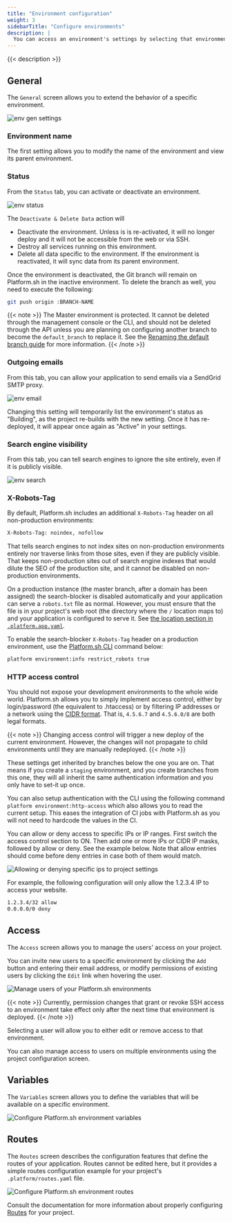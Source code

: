 ```yaml
---
title: "Environment configuration"
weight: 3
sidebarTitle: "Configure environments"
description: |
  You can access an environment's settings by selecting that environment from the **Select Environments** pull-down menu at the top of the page or by clicking that environment within the Environments graphic on the right side. Click the `Settings` tab at the top of the screen.
---
```


{{< description >}}

## General

The `General` screen allows you to extend the behavior of a specific environment.

![env gen settings](/images/management-console/env-settings.png "0.75")

### Environment name

The first setting allows you to modify the name of the environment and view its parent environment.

### Status

From the `Status` tab, you can activate or deactivate an environment.

![env status](/images/management-console/env-status.png "0.5")

The `Deactivate & Delete Data` action will

* Deactivate the environment. Unless is is re-activated, it will no longer deploy and it will not be accessible from the web or via SSH.
* Destroy all services running on this environment.
* Delete all data specific to the environment. If the environment is reactivated, it will sync data from its parent environment.

Once the environment is deactivated, the Git branch will remain on Platform.sh in the inactive environment. To delete the branch as well, you need to execute the following:

```bash
git push origin :BRANCH-NAME
```

{{< note >}}
The Master environment is protected. It cannot be deleted through the management console or the CLI, and should not be deleted through the API unless you are planning on configuring another branch to become the `default_branch` to replace it. See the [Renaming the default branch guide](/guides/general/default-branch.md) for more information. 
{{< /note >}}

### Outgoing emails

From this tab, you can allow your application to send emails via a SendGrid SMTP proxy.

![env email](/images/management-console/env-email.png "0.75")

Changing this setting will temporarily list the environment's status as "Building", as the project re-builds with the new setting. Once it has re-deployed, it will appear once again as "Active" in your settings.


### Search engine visibility

From this tab, you can tell search engines to ignore the site entirely, even if it is publicly visible.

![env search](/images/management-console/env-search.png "0.75")


### X-Robots-Tag

By default, Platform.sh includes an additional `X-Robots-Tag` header on all non-production environments:

```bash
X-Robots-Tag: noindex, nofollow
```

That tells search engines to not index sites on non-production environments entirely nor traverse links from those sites, even if they are publicly visible.  That keeps non-production sites out of search engine indexes that would dilute the SEO of the production site, and it cannot be disabled on non-production environments.

On a production instance (the master branch, after a domain has been assigned) the search-blocker is disabled automatically and your application can serve a `robots.txt` file as normal.  However, you must ensure that the file is in your project's web root (the directory where the `/` location maps to) and your application is configured to serve it.  See [the location section in `.platform.app.yaml`](/configuration/app/web.md#locations).


To enable the search-blocker `X-Robots-Tag` header on a production environment, use the [Platform.sh CLI](/development/cli/_index.md) command below:

```bash
platform environment:info restrict_robots true
```

### HTTP access control

You should not expose your development environments to the whole wide world. Platform.sh allows you to simply implement access control, either by login/password (the equivalent to .htaccess) or by filtering IP addresses or a network using the [CIDR format](https://en.wikipedia.org/wiki/Classless_Inter-Domain_Routing).  That is, `4.5.6.7` and `4.5.6.0/8` are both legal formats.

{{< note >}}
Changing access control will trigger a new deploy of the current environment. However, the changes will not propagate to child environments until they are manually redeployed.
{{< /note >}}

These settings get inherited by branches below the one you are on. That means if you create a `staging` environment, and you create branches from this one, they will all inherit the same authentication information and you only have to set-it up once.

You can also setup authentication with the CLI using the following command `platform environment:http-access` which also allows you to read the current setup. This eases the integration of CI jobs with Platform.sh as you will not need to hardcode the values in the CI.

You can allow or deny access to specific IPs or IP ranges. First switch the access control section to ON. Then add one or more IPs or CIDR IP masks, followed by allow or deny. See the example below. Note that allow entries should come before deny entries in case both of them would match.

![Allowing or denying specific ips to project settings](/images/management-console/settings-basics-access-control.png "0.6")

For example, the following configuration will only allow the 1.2.3.4 IP to access your website.

```bash
1.2.3.4/32 allow
0.0.0.0/0 deny
```


## Access

The `Access` screen allows you to manage the users' access on your project.

You can invite new users to a specific environment by clicking the `Add` button and entering their email address, or modify permissions of existing users by clicking the `Edit` link when hovering the user.

![Manage users of your Platform.sh environments](/images/management-console/settings-environment-access.png "0.7")

{{< note >}}
Currently, permission changes that grant or revoke SSH access to an environment take effect only after the next time that environment is deployed.
{{< /note >}}

Selecting a user will allow you to either edit or remove access to that environment.

You can also manage access to users on multiple environments using the project configuration screen.


## Variables

The `Variables` screen allows you to define the variables that will be available on a specific environment.

![Configure Platform.sh environment variables](/images/management-console/settings-variables-environment.png "0.6")

## Routes

The `Routes` screen describes the configuration features that define the routes of your application. Routes cannot be edited here, but it provides a simple routes configuration example for your project's `.platform/routes.yaml` file.

![Configure Platform.sh environment routes](/images/management-console/routes.png "0.7")

Consult the documentation for more information about properly configuring [Routes](/configuration/routes/_index.md) for your project.
